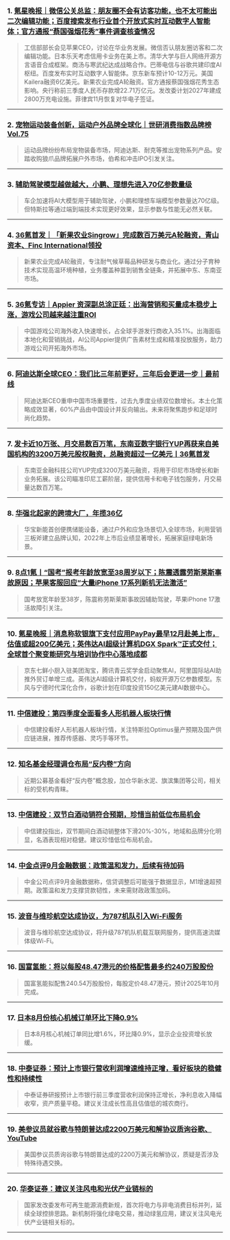 ### 1. [氪星晚报｜微信公关总监：朋友圈不会有访客功能，也不太可能出二次编辑功能；百度搜索发布行业首个开放式实时互动数字人智能体；官方通报“蔡国强烟花秀”事件调查核查情况](https://36kr.com/p/3510176534289282?f=rss)

> 工信部部长会见苹果CEO，讨论在华业务发展。微信否认朋友圈访客和二次编辑功能。日本乐天考虑信用卡业务在美上市。清华大学与巨人网络开源方言语音合成框架。商汤与寒武纪达成战略合作。巴蒂电信与谷歌共建印度AI枢纽。百度发布实时互动数字人智能体。京东新车预计10-12万元。美国Kailera融资6亿美元。新果农业完成A轮融资。官方通报蔡国强烟花秀生态影响。央行称前三季度人民币存款增22.71万亿元。发改委计划2027年建成2800万充电设施。菲律宾11月恢复对华电子签证。

---


### 2. [宠物运动装备创新，运动户外品牌全球化｜世研消费指数品牌榜Vol.75](https://36kr.com/p/3510272022354820?f=rss)

> 运动品牌纷纷布局宠物装备市场，阿迪达斯、耐克等推出宠物系列产品。安踏收购狼爪品牌拓展户外市场，伯希和冲击IPO引发关注。

---


### 3. [辅助驾驶模型越做越大，小鹏、理想先进入70亿参数量级](https://36kr.com/p/3510288150944643?f=rss)

> 车企加速将AI大模型用于辅助驾驶，小鹏和理想车端模型参数量达70亿级。但特斯拉等通过端到端技术实现更好效果，显示参数与性能无必然关联。

---


### 4. [36氪首发｜「新果农业Singrow」完成数百万美元A轮融资，青山资本、Finc International领投](https://36kr.com/p/3504601265265542?f=rss)

> 新果农业完成A轮融资，专注耐气候草莓品种研发与商业化。通过分子育种技术实现高温环境种植，业务覆盖种苗到销售全链条，并拓展中东、东南亚市场。

---


### 5. [36氪专访｜Appier 资深副总涂正廷：出海营销和买量成本稳步上涨，游戏公司越来越注重ROI](https://36kr.com/p/3488999158422406?f=rss)

> 中国游戏公司海外收入快速增长，占全球手游发行商收入35.1%。出海面临本地化和营销挑战，AI公司Appier提供广告素材生成和精准投放服务，助力游戏公司开拓海外市场。

---


### 6. [阿迪达斯全球CEO：我们比三年前更好，三年后会更进一步｜最前线](https://36kr.com/p/3509829190360192?f=rss)

> 阿迪达斯CEO重申中国市场重要性，过去九季度业绩双位数增长。本土化策略成效显著，60%产品由中国设计并反向输出。未来将聚焦跑步和足球时尚化趋势。

---


### 7. [发卡近10万张、月交易数百万笔，东南亚数字银行YUP再获来自美国机构的3200万美元股权融资，总融资超过一亿美元丨36氪首发](https://36kr.com/p/3509788675005574?f=rss)

> 东南亚金融科技公司YUP完成3200万美元融资，将用于印尼市场增长和新业务拓展。该公司瞄准印尼工薪阶层，提供信用卡和电子钱包服务，月交易量达数百万笔。

---


### 8. [华强北起家的跨境大厂，年揽36亿](https://36kr.com/p/3509775075728521?f=rss)

> 华宝新能首创便携储能设备，通过户外和应急场景切入全球市场，利用营销三板斧建立品牌认知，2022年上市后业绩显著增长，拓展家庭绿电新场景。

---


### 9. [8点1氪丨“国考”报考年龄放宽至38周岁以下；陈震透露劳斯莱斯事故原因；苹果客服回应“大量iPhone 17系列新机无法激活”](https://36kr.com/p/3509694626536584?f=rss)

> 国考放宽年龄至38岁，陈震称劳斯莱斯事故因辅助驾驶，苹果iPhone 17激活故障引关注。

---


### 10. [氪星晚报｜消息称软银旗下支付应用PayPay最早12月赴美上市，估值或超200亿美元；英伟达AI超级计算机DGX Spark™正式交付；全球首个聚变能研究与培训协作中心落地成都](https://36kr.com/p/3508719375768708?f=rss)

> 京东七鲜小厨入驻美团淘宝，腾讯青云奖学金启动聚焦AI，阿里国际站AI助推外贸订单增三成。英伟达AI超级计算机交付，蚂蚁开源万亿参数模型。东风与宁德时代深化合作，谷歌计划在印度投资150亿美元建AI数据中心。

---


### 11. [中信建投：第四季度全面看多人形机器人板块行情](https://36kr.com/newsflashes/3511112408374401?f=rss)

> 中信建投看好人形机器人板块行情，关注特斯拉Optimus量产预期及国产供应链进展，推荐传感器、灵巧手等环节。

---


### 12. [知名基金经理调仓布局“反内卷”方向](https://36kr.com/newsflashes/3511111858117762?f=rss)

> 近期公募基金看好“反内卷”概念股，加仓华新水泥、旗滨集团等公司，相关标的受机构青睐。

---


### 13. [中信建投：双节白酒动销符合预期，珍惜当前低位布局机会](https://36kr.com/newsflashes/3511110539172995?f=rss)

> 中信建投指出，双节期间白酒动销整体下滑20%-30%，地域和品牌分化明显，名酒表现相对稳健。建议珍惜低位布局机会。

---


### 14. [中金点评9月金融数据：政策温和发力，后续有待加码](https://36kr.com/newsflashes/3511109296315521?f=rss)

> 中金公司点评9月金融数据称，信贷调整后可能强于数据显示，M1增速超预期。政策温和发力支撑贷款韧性，未来需财政政策加码。

---


### 15. [波音与维珍航空达成协议，为787机队引入Wi-Fi服务](https://36kr.com/newsflashes/3511107132365696?f=rss)

> 波音与维珍航空达成协议，将升级787机队机载互联网服务，提供高速流媒体级Wi-Fi。

---


### 16. [国富氢能：将以每股48.47港元的价格配售最多约240万股股份](https://36kr.com/newsflashes/3511106741148544?f=rss)

> 国富氢能拟配售240.54万股股份，每股定价48.47港元，预计2025年10月完成。

---


### 17. [日本8月份核心机械订单环比下降0.9%](https://36kr.com/newsflashes/3511104020388993?f=rss)

> 日本8月核心机械订单同比增1.6%，环比降0.9%，显示企业投资增长放缓。

---


### 18. [中泰证券：预计上市银行营收利润增速维持正增，看好板块的稳健性和持续性](https://36kr.com/newsflashes/3511102385527687?f=rss)

> 中泰证券研报预计上市银行前三季度营收利润保持正增长，净利息收入降幅收窄，资产质量平稳。建议关注成长性高且估值低的城农商行。

---


### 19. [美参议员就谷歌与特朗普达成2200万美元和解协议质询谷歌、YouTube](https://36kr.com/newsflashes/3511100233571205?f=rss)

> 美国参议员质询谷歌与特朗普达成的2200万美元和解协议，质疑是否涉及特殊待遇交换。

---


### 20. [华泰证券：建议关注风电和光伏产业链标的](https://36kr.com/newsflashes/3511099471092872?f=rss)

> 国家发改委发布可再生能源消费新规，首次将电力与非电消费目标并列，延续全球控排思路。新机制将强化绿电交易，推动绿氢应用，建议关注风电光伏产业链相关标的。

---

